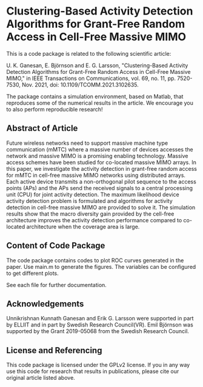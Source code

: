 Clustering-Based Activity Detection Algorithms for Grant-Free Random Access in Cell-Free Massive MIMO
=====================================================================================================

This is a code package is related to the following scientific article:

U. K. Ganesan, E. Björnson and E. G. Larsson, "Clustering-Based Activity Detection Algorithms for Grant-Free Random Access in Cell-Free Massive MIMO," 
in IEEE Transactions on Communications, vol. 69, no. 11, pp. 7520-7530, Nov. 2021, doi: 10.1109/TCOMM.2021.3102635.

The package contains a simulation environment, based on Matlab, that reproduces some of the numerical results in the article. We encourage you to also perform reproducible research!


## Abstract of Article
Future wireless networks need to support massive machine type communication (mMTC) where a massive number of devices accesses the network and massive MIMO is a promising enabling technology. 
Massive access schemes have been studied for co-located massive MIMO arrays. 
In this paper, we investigate the activity detection in grant-free random access for mMTC in cell-free massive MIMO networks using distributed arrays. 
Each active device transmits a non-orthogonal pilot sequence to the access points (APs) and the APs send the received signals to a central processing unit (CPU) for joint activity detection. 
The maximum likelihood device activity detection problem is formulated and algorithms for activity detection in cell-free massive MIMO are provided to solve it. 
The simulation results show that the macro diversity gain provided by the cell-free architecture improves the activity detection performance compared to co-located architecture when the coverage area is large.

## Content of Code Package

The code package contains codes to plot ROC curves generated in the paper. Use main.m to generate the figures. 
The variables can be configured to get different plots.

See each file for further documentation.

## Acknowledgements

Unnikrishnan Kunnath Ganesan and Erik G. Larsson were supported in part by ELLIIT and in part by Swedish Research Council(VR).
Emil Björnson was supported by the Grant 2019-05068 from the Swedish Research Council.

## License and Referencing

This code package is licensed under the GPLv2 license. If you in any way use this code for research that results in publications, please cite our original article listed above.
